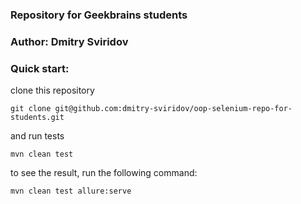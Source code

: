 ### Repository for Geekbrains students 

### Author: Dmitry Sviridov
### Quick start:

clone this repository 
```
git clone git@github.com:dmitry-sviridov/oop-selenium-repo-for-students.git
```

and run tests

```
mvn clean test
```

to see the result, run the following command:
```
mvn clean test allure:serve
```